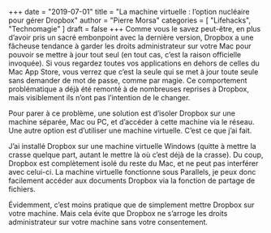 +++
date        = "2019-07-01"
title       = "La machine virtuelle : l’option nucléaire pour gérer Dropbox"
author      = "Pierre Morsa"
categories  = [ "Lifehacks", "Technomagie" ]
draft       = false
+++
Comme vous le savez peut-être, en plus d’avoir pris un sacré embonpoint avec la dernière version, Dropbox a une fâcheuse tendance à garder les droits administrateur sur votre Mac pour pouvoir se mettre à jour tout seul (en tout cas, c’est la raison officielle invoquée). Si vous regardez toutes vos applications en dehors de celles du Mac App Store, vous verrez que c’est la seule qui se met à jour toute seule sans demander de mot de passe, comme par magie. Ce comportement problématique a déjà été remonté à de nombreuses reprises à Dropbox, mais visiblement ils n’ont pas l’intention de le changer.

Pour parer à ce problème, une solution est d’isoler Dropbox sur une machine séparée, Mac ou PC, et d’accéder à cette machine via le réseau. Une autre option est d’utiliser une machine virtuelle. C’est ce que j’ai fait. 

J’ai installé Dropbox sur une machine virtuelle Windows (quitte à mettre la crasse quelque part, autant le mettre là où c’est déjà de la crasse). Du coup, Dropbox est complètement isolé du reste du Mac, et ne peut pas interférer avec celui-ci. La machine virtuelle fonctionne sous Parallels, je peux donc facilement accéder aux documents Dropbox via la fonction de partage de fichiers.

Évidemment, c’est moins pratique que de simplement mettre Dropbox sur votre machine. Mais cela évite que Dropbox ne s’arroge les droits administrateur sur votre machine sans votre consentement.